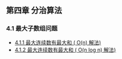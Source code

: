 ## 第四章 分治算法
### 4.1 最大子数组问题
- [4.1.1 最大连续数有最大和 ( O(n) 解法)](411_Maximum_Continuous_Sum_V1.py) 
- [4.1.2 最大连续数有最大和 ( O(n log n) 解法)](412_Maximum_Continuous_Sum_V2.py)
